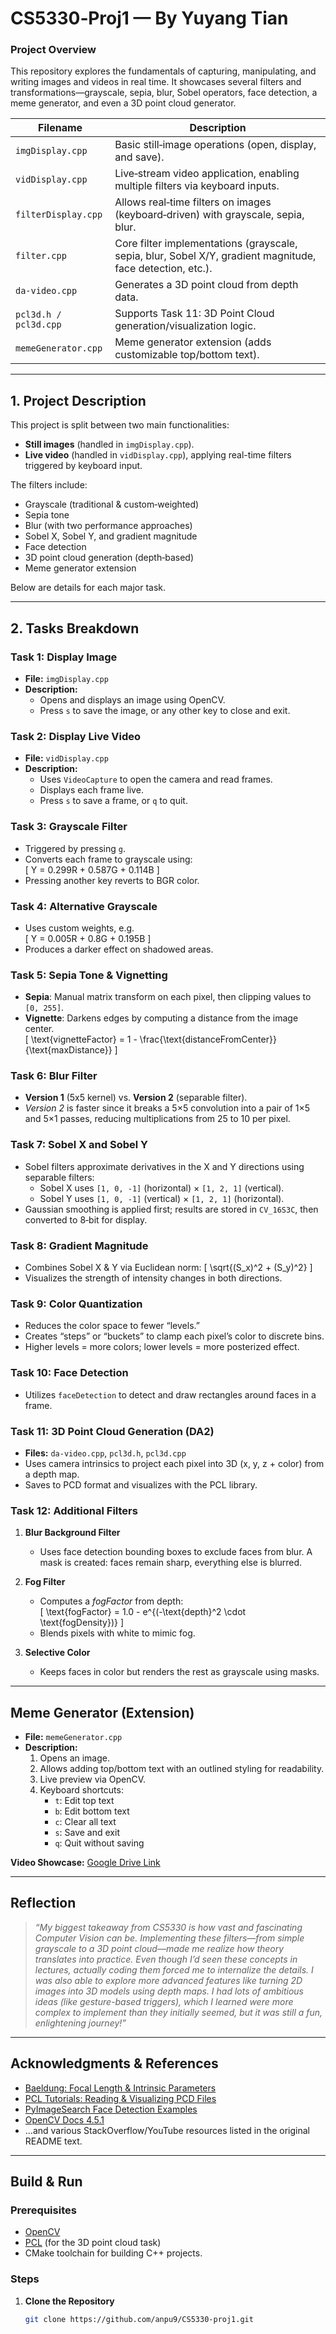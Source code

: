 # **CS5330‑Proj1 — By Yuyang Tian**

### **Project Overview**
This repository explores the fundamentals of capturing, manipulating, and writing images and videos in real time. It showcases several filters and transformations—grayscale, sepia, blur, Sobel operators, face detection, a meme generator, and even a 3D point cloud generator.

| **Filename**         | **Description**                                                                                                          |
|----------------------|--------------------------------------------------------------------------------------------------------------------------|
| `imgDisplay.cpp`     | Basic still‑image operations (open, display, and save).                                                                  |
| `vidDisplay.cpp`     | Live‑stream video application, enabling multiple filters via keyboard inputs.                                            |
| `filterDisplay.cpp`  | Allows real‑time filters on images (keyboard‑driven) with grayscale, sepia, blur.                                        |
| `filter.cpp`         | Core filter implementations (grayscale, sepia, blur, Sobel X/Y, gradient magnitude, face detection, etc.).              |
| `da-video.cpp`       | Generates a 3D point cloud from depth data.                                                                              |
| `pcl3d.h / pcl3d.cpp`| Supports Task 11: 3D Point Cloud generation/visualization logic.                                                          |
| `memeGenerator.cpp`  | Meme generator extension (adds customizable top/bottom text).                                                            |

---

## **1. Project Description**

This project is split between two main functionalities:

- **Still images** (handled in `imgDisplay.cpp`).
- **Live video** (handled in `vidDisplay.cpp`), applying real-time filters triggered by keyboard input.

The filters include:
- Grayscale (traditional & custom‑weighted)
- Sepia tone
- Blur (with two performance approaches)
- Sobel X, Sobel Y, and gradient magnitude
- Face detection
- 3D point cloud generation (depth‑based)
- Meme generator extension

Below are details for each major task.

---

## **2. Tasks Breakdown**

### **Task 1: Display Image**
- **File:** `imgDisplay.cpp`
- **Description:**
   - Opens and displays an image using OpenCV.
   - Press `s` to save the image, or any other key to close and exit.

### **Task 2: Display Live Video**
- **File:** `vidDisplay.cpp`
- **Description:**
   - Uses `VideoCapture` to open the camera and read frames.
   - Displays each frame live.
   - Press `s` to save a frame, or `q` to quit.

### **Task 3: Grayscale Filter**
- Triggered by pressing `g`.
- Converts each frame to grayscale using:  
  \[
  Y = 0.299R + 0.587G + 0.114B
  \]
- Pressing another key reverts to BGR color.

### **Task 4: Alternative Grayscale**
- Uses custom weights, e.g.  
  \[
  Y = 0.005R + 0.8G + 0.195B
  \]
- Produces a darker effect on shadowed areas.

### **Task 5: Sepia Tone & Vignetting**
- **Sepia**: Manual matrix transform on each pixel, then clipping values to `[0, 255]`.
- **Vignette**: Darkens edges by computing a distance from the image center.  
  \[
  \text{vignetteFactor} = 1 - \frac{\text{distanceFromCenter}}{\text{maxDistance}}
  \]

### **Task 6: Blur Filter**
- **Version 1** (5x5 kernel) vs. **Version 2** (separable filter).
- *Version 2* is faster since it breaks a 5×5 convolution into a pair of 1×5 and 5×1 passes, reducing multiplications from 25 to 10 per pixel.

### **Task 7: Sobel X and Sobel Y**
- Sobel filters approximate derivatives in the X and Y directions using separable filters:
   - Sobel X uses `[1, 0, -1]` (horizontal) × `[1, 2, 1]` (vertical).
   - Sobel Y uses `[1, 0, -1]` (vertical) × `[1, 2, 1]` (horizontal).
- Gaussian smoothing is applied first; results are stored in `CV_16S3C`, then converted to 8‑bit for display.

### **Task 8: Gradient Magnitude**
- Combines Sobel X & Y via Euclidean norm:
  \[
  \sqrt{(S_x)^2 + (S_y)^2}
  \]
- Visualizes the strength of intensity changes in both directions.

### **Task 9: Color Quantization**
- Reduces the color space to fewer “levels.”
- Creates “steps” or “buckets” to clamp each pixel’s color to discrete bins.
- Higher levels = more colors; lower levels = more posterized effect.

### **Task 10: Face Detection**
- Utilizes `faceDetection` to detect and draw rectangles around faces in a frame.

### **Task 11: 3D Point Cloud Generation (DA2)**
- **Files:** `da-video.cpp`, `pcl3d.h`, `pcl3d.cpp`
- Uses camera intrinsics to project each pixel into 3D (x, y, z + color) from a depth map.
- Saves to PCD format and visualizes with the PCL library.

### **Task 12: Additional Filters**
1. **Blur Background Filter**
   - Uses face detection bounding boxes to exclude faces from blur. A mask is created: faces remain sharp, everything else is blurred.

2. **Fog Filter**
   - Computes a *fogFactor* from depth:  
     \[
     \text{fogFactor} = 1.0 - e^{(-\text{depth}^2 \cdot \text{fogDensity})}
     \]
   - Blends pixels with white to mimic fog.

3. **Selective Color**
   - Keeps faces in color but renders the rest as grayscale using masks.

---

## **Meme Generator (Extension)**
- **File:** `memeGenerator.cpp`
- **Description:**
   1. Opens an image.
   2. Allows adding top/bottom text with an outlined styling for readability.
   3. Live preview via OpenCV.
   4. Keyboard shortcuts:
      - `t`: Edit top text
      - `b`: Edit bottom text
      - `c`: Clear all text
      - `s`: Save and exit
      - `q`: Quit without saving

**Video Showcase:** [Google Drive Link](https://drive.google.com/file/d/1_aYZx_wTCwwtKma4UQ_nRCyc7jp9FglT/view?usp=drive_link)

---

## **Reflection**

> *“My biggest takeaway from CS5330 is how vast and fascinating Computer Vision can be. Implementing these filters—from simple grayscale to a 3D point cloud—made me realize how theory translates into practice. Even though I’d seen these concepts in lectures, actually coding them forced me to internalize the details. I was also able to explore more advanced features like turning 2D images into 3D models using depth maps. I had lots of ambitious ideas (like gesture-based triggers), which I learned were more complex to implement than they initially seemed, but it was still a fun, enlightening journey!”*

---

## **Acknowledgments & References**

- [Baeldung: Focal Length & Intrinsic Parameters](https://www.baeldung.com/cs/focal-length-intrinsic-camera-parameters)
- [PCL Tutorials: Reading & Visualizing PCD Files](https://pcl.readthedocs.io/projects/tutorials/en/master/reading_pcd.html)
- [PyImageSearch Face Detection Examples](https://pyimagesearch.com/2021/01/04/opencv-augmented-reality-ar/)
- [OpenCV Docs 4.5.1](https://docs.opencv.org/4.5.1/)
- …and various StackOverflow/YouTube resources listed in the original README text.

---

## **Build & Run**

### **Prerequisites**
- [OpenCV](https://opencv.org/)
- [PCL](https://pointclouds.org/) (for the 3D point cloud task)
- CMake toolchain for building C++ projects.

### **Steps**
1. **Clone the Repository**
   ```bash
   git clone https://github.com/anpu9/CS5330-proj1.git
